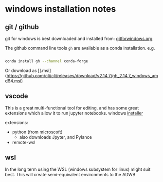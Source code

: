 
# windows installation notes



## git / github

git for windows is best downloaded and installed from: [gitforwindows.org](https://gitforwindows.org/)


The github command line tools `gh` are available as a conda installation.  e.g.

```sh

conda install gh --channel conda-forge	
```

Or download as [].msi](https://github.com/cli/cli/releases/download/v2.14.7/gh_2.14.7_windows_amd64.msi)

## vscode
This is a great multi-functional tool for editing, and has some great extensions which allow it to run jupyter notebooks.
windows [installer](https://code.visualstudio.com/download)

extensions:
- python (from microscoft)
    - also downloads Jpyter, and Pylance
- remote-wsl


## wsl
In the long term using the WSL (windows subsystem for linux) might suit best.  This will create semi-equivalent environments to the ADWB





